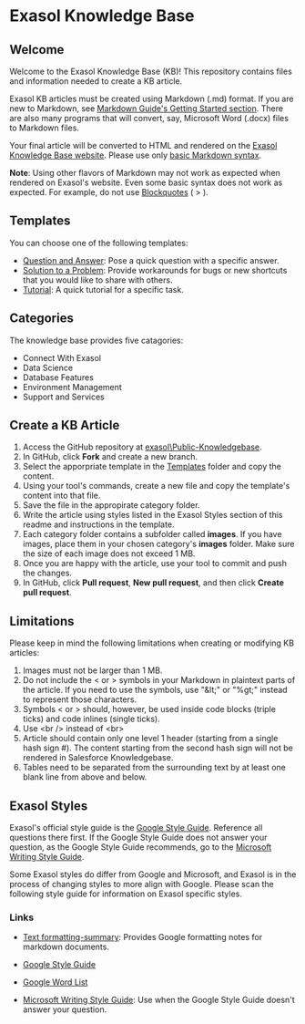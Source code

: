 # Exasol Knowledge Base

## Welcome
Welcome to the Exasol Knowledge Base (KB)! This repository contains files and information needed to create a KB article.

Exasol KB articles must be created using Markdown (.md) format. If you are new to Markdown, see [Markdown Guide's Getting Started section](https://www.markdownguide.org/getting-started/). There are also many programs that will convert, say, Microsoft Word (.docx) files to Markdown files.

Your final article will be converted to HTML and rendered on the [Exasol Knowledge Base website](https://exasol.my.site.com). Please use only [basic Markdown syntax](https://www.markdownguide.org/basic-syntax/). 

__Note__: Using other flavors of Markdown may not work as expected when rendered on Exasol's website. Even some basic syntax does not work as expected. For example, do not use [Blockquotes](https://www.markdownguide.org/basic-syntax/#blockquotes-1) ( \> ).

## Templates
You can choose one of the following templates:
- [Question and Answer](Templates/QuestionAndAnswer.md): Pose a quick question with a specific answer.
- [Solution to a Problem](Templates/SolutionToAProblem.md): Provide workarounds for bugs or new shortcuts that you would like to share with others.
- [Tutorial](Templates/Tutorial.md): A quick tutorial for a specific task.

## Categories
The knowledge base provides five catagories:
- Connect With Exasol
- Data Science
- Database Features
- Environment Management
- Support and Services

## Create a KB Article
1. Access the GitHub repository at [exasol\Public-Knowledgebase](https://github.com/exasol/Public-Knowledgebase).
1. In GitHub, click __Fork__ and create a new branch.
1. Select the apporpriate template in the [Templates](/Templates) folder and copy the content.
1. Using your tool's commands, create a new file and copy the template's content into that file.  
1. Save the file in the appropirate category folder.
1. Write the article using styles listed in the Exasol Styles section of this readme and instructions in the template.
1. Each category folder contains a subfolder called __images__. If you have images, place them in your chosen category's __images__ folder. Make sure the size of each image does not exceed 1 MB.
1. Once you are happy with the article, use your tool to commit and push the changes.
1. In GitHub, click __Pull request__, __New pull request__, and then click __Create pull request__.

## Limitations
Please keep in mind the following limitations when creating or modifying KB articles:
1. Images must not be larger than 1 MB.
1. Do not include the < or > symbols in your Markdown in plaintext parts of the article. If you need to use the symbols, use "\&lt;" or "\%gt;" instead to represent those characters.
1. Symbols < or > should, however, be used inside code blocks (triple ticks) and code inlines (single ticks).
1. Use \<br /> instead of \<br>
1. Article should contain only one level 1 header (starting from a single hash sign #). The content starting from the second hash sign will not be rendered in Salesforce Knowledgebase.
1. Tables need to be separated from the surrounding text by at least one blank line from above and below.

## Exasol Styles

Exasol's official style guide is the [Google Style Guide](https://developers.google.com/style). Reference all questions there first. If the Google Style Guide does not answer your question, as the Google Style Guide recommends, go to the [Microsoft Writing Style Guide](https://docs.microsoft.com/en-us/style-guide/welcome/).

Some Exasol styles do differ from Google and Microsoft, and Exasol is in the process of changing styles to more align with Google. Please scan the following style guide for information on Exasol specific styles.

### Links
- [Text formatting-summary](https://developers.google.com/style/text-formatting): Provides Google formatting notes for markdown documents.

- [Google Style Guide](https://developers.google.com/style)
- [Google Word List](https://developers.google.com/style/word-list)
- [Microsoft Writing Style Guide](https://docs.microsoft.com/en-us/style-guide/welcome/): Use when the Google Style Guide doesn't answer your question.
